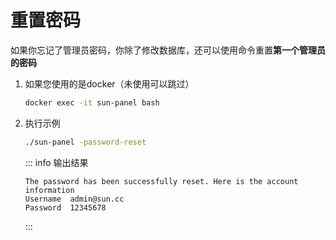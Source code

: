 # 重置密码

如果你忘记了管理员密码，你除了修改数据库，还可以使用命令重置**第一个管理员的密码**

1. 如果您使用的是docker（未使用可以跳过）
    ```sh
    docker exec -it sun-panel bash
    ```
    
2. 执行示例
    ```sh
    ./sun-panel -password-reset
    ```

    ::: info 输出结果
    ```text
    The password has been successfully reset. Here is the account information
    Username  admin@sun.cc
    Password  12345678
    ```
    :::

   


